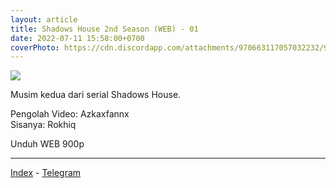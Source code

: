 ```yaml
---
layout: article
title: Shadows House 2nd Season (WEB) - 01
date: 2022-07-11 15:58:00+0700
coverPhoto: https://cdn.discordapp.com/attachments/970663117057032232/995594464057905233/mpv-shot0093.jpg
---
```


![](https://cdn.discordapp.com/attachments/970663117057032232/995594464057905233/mpv-shot0093.jpg)

Musim kedua dari serial Shadows House.

Pengolah Video: Azkaxfannx
<br>
Sisanya: Rokhiq

Unduh WEB 900p

---
[Index](https://proyek.a-1ddl.workers.dev/0:/Musim%20Panas%202022/%5BWEB%5D/%5BA-1%5D%20Shadows%20House%202nd%20Season%20%5BWEB%5D%5Bx264%20900p%5D%5BAAC%5D/%5BA-1%5D%20Shadows%20House%202nd%20Season%20-%2001%20%5BWEB%5D%5Bx264%20900p%5D%5BAAC%5D%5B85B4169A%5D.mkv) - [Telegram](https://t.me/a1fansubweeklies/102)
